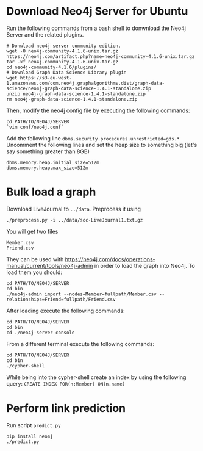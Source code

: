# Download Neo4j Server for Ubuntu
Run the following commands from a bash shell to donwnload the Neo4j Server and the related plugins.
```
# Donwload neo4j server community edition.
wget -O neo4j-community-4.1.6-unix.tar.gz https://neo4j.com/artifact.php?name=neo4j-community-4.1.6-unix.tar.gz
tar -xf neo4j-community-4.1.6-unix.tar.gz
cd neo4j-community-4.1.6/plugins/
# Download Graph Data Science Library plugin
wget https://s3-eu-west-1.amazonaws.com/com.neo4j.graphalgorithms.dist/graph-data-science/neo4j-graph-data-science-1.4.1-standalone.zip
unzip neo4j-graph-data-science-1.4.1-standalone.zip
rm neo4j-graph-data-science-1.4.1-standalone.zip
```

Then, modify the neo4j config file by executing the following commands:
```
cd PATH/TO/NEO4J/SERVER
`vim conf/neo4j.conf`
```
Add the following line `dbms.security.procedures.unrestricted=gds.*`
Uncomment the following lines and set the heap size to something big (let's say something greater than 8GB)
```
dbms.memory.heap.initial_size=512m
dbms.memory.heap.max_size=512m
```

# Bulk load a graph 
Download LiveJournal to `../data`. Preprocess it using 
```
./preprocess.py -i ../data/soc-LiveJournal1.txt.gz
```
You will get two files 
```
Member.csv
Friend.csv
```

They can be used with <https://neo4j.com/docs/operations-manual/current/tools/neo4j-admin> in order to load the graph into Neo4j. To load them you should:
```
cd PATH/TO/NEO4J/SERVER
cd bin
./neo4j-admin import --nodes=Member=fullpath/Member.csv --relationships=Friend=fullpath/Friend.csv
```

After loading execute the following commands:
```
cd PATH/TO/NEO4J/SERVER
cd bin
cd ./neo4j-server console
```
From a different terminal execute the following commands:
```
cd PATH/TO/NEO4J/SERVER
cd bin
./cypher-shell
```
While being into the cypher-shell create an index by using the following query:
`CREATE INDEX FOR(n:Member) ON(n.name)`

# Perform link prediction 

Run script `predict.py`

```
pip install neo4j
./predict.py
```
